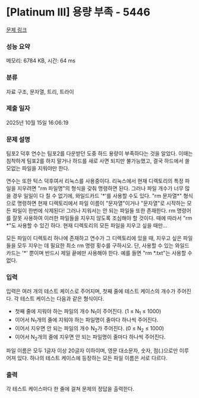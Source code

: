 # [Platinum III] 용량 부족 - 5446 

[문제 링크](https://www.acmicpc.net/problem/5446) 

### 성능 요약

메모리: 6784 KB, 시간: 64 ms

### 분류

자료 구조, 문자열, 트리, 트라이

### 제출 일자

2025년 10월 15일 16:06:19

### 문제 설명

<p>팀포2 덕후 연수는 팀포2를 다운받던 도중 하드 용량이 부족하다는 것을 알았다. 이때는 침착하게 팀포2를 하지 말거나 하드를 새로 사면 되지만 불가능했고, 결국 하드에서 쓸모없는 파일을 지워야만 한다.</p>

<p>연수는 또한 턱스 덕후여서 리눅스를 사용중이다. 리눅스에서 현재 디렉토리의 특정 파일을 지우려면 "rm 파일명"의 형식을 갖춰 명령하면 된다. 그러나 파일 개수가 너무 많을 경우 일일이 다 칠 수 없기에, 와일드카드 '*'를 사용할 수도 있다. "rm 문자열*" 형식으로 명령하면 현재 디렉토리에서 파일 이름이 "문자열"이거나 "문자열"로 시작하는 모든 파일이 한번에 삭제된다! 그러나 지워서는 안 되는 파일들 또한 존재한다. rm 명령어를 잘못 사용하여 이러한 파일들을 지우지 않도록 조심해야 할 것이다. 때에 따라서 "rm *"도 사용할 수 있긴 하다. 현재 디렉토리의 모든 파일을 지우고 싶을 때만...</p>

<p>모든 파일이 디렉토리 하나에 존재하고 연수가 그 디렉토리에 있을 때, 지우고 싶은 파일들을 모두 지우는 데 필요한 최소 rm 명령 횟수를 구하시오. 단, 사용할 수 있는 와일드카드는 '*' 뿐이며 반드시 제일 끝에만 사용해야 한다. 예를 들면 "rm *.txt"는 사용할 수 없다.</p>

### 입력 

 <p>입력은 여러 개의 테스트 케이스로 주어지며, 첫째 줄에 테스트 케이스의 개수가 주어진다. 각 테스트 케이스는 다음과 같은 형식이다.</p>

<ul>
	<li>첫째 줄에 지워야 하는 파일의 개수 N<sub>1</sub>이 주어진다. (1 ≤ N<sub>1</sub> ≤ 1000)</li>
	<li>이어서 N<sub>1</sub>개의 줄에 지워야 하는 파일명이 줄마다 하나씩 주어진다.</li>
	<li>이어서 지우면 안 되는 파일의 개수 N<sub>2</sub>가 주어진다. (0 ≤ N<sub>2</sub> ≤ 1000)</li>
	<li>이어서 N<sub>2</sub>개의 줄에 지우면 안 되는 파일명이 줄마다 하나씩 주어진다.</li>
</ul>

<p>파일 이름은 모두 1글자 이상 20글자 이하이며, 영문 대소문자, 숫자, 점(.)으로만 이루어져 있다. 하나의 테스트 케이스에 등장하는 모든 파일 이름은 서로 다르다.</p>

### 출력 

 <p>각 테스트 케이스마다 한 줄에 걸쳐 문제의 정답을 출력한다.</p>

